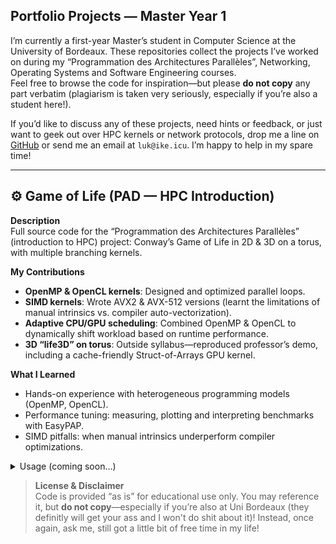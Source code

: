 ## Portfolio Projects — Master Year 1

I’m currently a first-year Master’s student in Computer Science at the University of Bordeaux. These repositories collect the projects I’ve worked on during my “Programmation des Architectures Parallèles”, Networking, Operating Systems and Software Engineering courses.  
Feel free to browse the code for inspiration—but please **do not copy** any part verbatim (plagiarism is taken very seriously, especially if you’re also a student here!).  

If you’d like to discuss any of these projects, need hints or feedback, or just want to geek out over HPC kernels or network protocols, drop me a line on [GitHub](https://github.com/ikeyeek) or send me an email at `luk@ike.icu`. I’m happy to help in my spare time!

---

## ⚙️ Game of Life (PAD — HPC Introduction)

**Description**  
Full source code for the “Programmation des Architectures Parallèles” (introduction to HPC) project: Conway’s Game of Life in 2D & 3D on a torus, with multiple branching kernels.

**My Contributions**  
- **OpenMP & OpenCL kernels**: Designed and optimized parallel loops.  
- **SIMD kernels**: Wrote AVX2 & AVX-512 versions (learnt the limitations of manual intrinsics vs. compiler auto-vectorization).  
- **Adaptive CPU/GPU scheduling**: Combined OpenMP & OpenCL to dynamically shift workload based on runtime performance.  
- **3D “life3D” on torus**: Outside syllabus—reproduced professor’s demo, including a cache-friendly Struct-of-Arrays GPU kernel.  

**What I Learned**  
- Hands-on experience with heterogeneous programming models (OpenMP, OpenCL).  
- Performance tuning: measuring, plotting and interpreting benchmarks with EasyPAP.  
- SIMD pitfalls: when manual intrinsics underperform compiler optimizations.  

<details>
<summary>Usage (coming soon…)</summary>

> *Instructions on how to build and run each branch will be added here soon. Feel free to contact me or open an issue if you need help in the meantime!*

</details>

> **License & Disclaimer**  
> Code is provided “as is” for educational use only. You may reference it, but **do not copy**—especially if you’re also at Uni Bordeaux (they definitly will get your ass and I won't do shit about it)! Instead, once again, ask me, still got a little bit of free time in my life!
